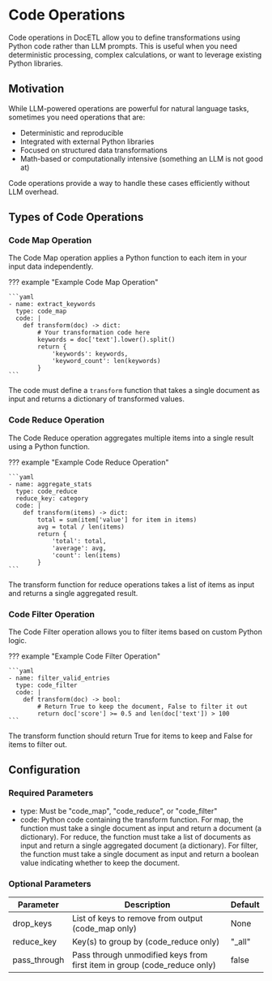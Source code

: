 # Code Operations

Code operations in DocETL allow you to define transformations using Python code rather than LLM prompts. This is useful when you need deterministic processing, complex calculations, or want to leverage existing Python libraries.

## Motivation

While LLM-powered operations are powerful for natural language tasks, sometimes you need operations that are:

- Deterministic and reproducible
- Integrated with external Python libraries
- Focused on structured data transformations
- Math-based or computationally intensive (something an LLM is not good at)

Code operations provide a way to handle these cases efficiently without LLM overhead.

## Types of Code Operations

### Code Map Operation

The Code Map operation applies a Python function to each item in your input data independently.

??? example "Example Code Map Operation"

    ```yaml
    - name: extract_keywords
      type: code_map
      code: |
        def transform(doc) -> dict:
            # Your transformation code here
            keywords = doc['text'].lower().split()
            return {
                'keywords': keywords,
                'keyword_count': len(keywords)
            }
    ```

The code must define a `transform` function that takes a single document as input and returns a dictionary of transformed values.

### Code Reduce Operation 

The Code Reduce operation aggregates multiple items into a single result using a Python function.

??? example "Example Code Reduce Operation"

    ```yaml
    - name: aggregate_stats
      type: code_reduce
      reduce_key: category
      code: |
        def transform(items) -> dict:
            total = sum(item['value'] for item in items)
            avg = total / len(items)
            return {
                'total': total,
                'average': avg,
                'count': len(items)
            }
    ```

The transform function for reduce operations takes a list of items as input and returns a single aggregated result.

### Code Filter Operation

The Code Filter operation allows you to filter items based on custom Python logic.

??? example "Example Code Filter Operation"

    ```yaml
    - name: filter_valid_entries
      type: code_filter  
      code: |
        def transform(doc) -> bool:
            # Return True to keep the document, False to filter it out
            return doc['score'] >= 0.5 and len(doc['text']) > 100
    ```

The transform function should return True for items to keep and False for items to filter out.

## Configuration

### Required Parameters

- type: Must be "code_map", "code_reduce", or "code_filter"
- code: Python code containing the transform function. For map, the function must take a single document as input and return a document (a dictionary). For reduce, the function must take a list of documents as input and return a single aggregated document (a dictionary). For filter, the function must take a single document as input and return a boolean value indicating whether to keep the document.

### Optional Parameters

| Parameter | Description | Default |
|-----------|-------------|---------|
| drop_keys | List of keys to remove from output (code_map only) | None |
| reduce_key | Key(s) to group by (code_reduce only) | "_all" |
| pass_through | Pass through unmodified keys from first item in group (code_reduce only) | false |
